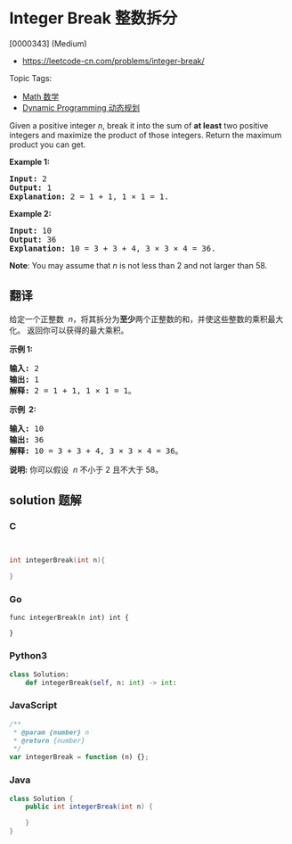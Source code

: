 # Integer Break 整数拆分

[0000343] (Medium)

- https://leetcode-cn.com/problems/integer-break/

Topic Tags:

- [Math 数学](https://leetcode-cn.com/tag/math/)
- [Dynamic Programming 动态规划](https://leetcode-cn.com/tag/dynamic-programming/)

Given a positive integer _n_, break it into the sum of **at least** two positive integers and maximize the product of those integers. Return the maximum product you can get.

**Example 1:**

<pre><strong>Input: </strong><span id="example-input-1-1">2</span>
<strong>Output: </strong><span id="example-output-1">1</span>
<strong>Explanation: </strong>2 = 1 + 1, 1 × 1 = 1.</pre>

**Example 2:**

<pre><strong>Input: </strong><span id="example-input-2-1">10</span>
<strong>Output: </strong><span id="example-output-2">36</span>
<strong>Explanation: </strong>10 = 3 + 3 + 4, 3 ×&nbsp;3 ×&nbsp;4 = 36.</pre>

**Note**: You may assume that _n_ is not less than 2 and not larger than 58.

## 翻译

给定一个正整数  *n*，将其拆分为**至少**两个正整数的和，并使这些整数的乘积最大化。 返回你可以获得的最大乘积。

**示例 1:**

<pre><strong>输入: </strong>2
<strong>输出: </strong>1
<strong>解释: </strong>2 = 1 + 1, 1 × 1 = 1。</pre>

**示例  2:**

<pre><strong>输入: </strong>10
<strong>输出: </strong>36
<strong>解释: </strong>10 = 3 + 3 + 4, 3 ×&nbsp;3 ×&nbsp;4 = 36。</pre>

**说明:** 你可以假设  *n* 不小于 2 且不大于 58。

## solution 题解

### C

```c


int integerBreak(int n){

}


```

### Go

```golang
func integerBreak(n int) int {

}
```

### Python3

```python
class Solution:
    def integerBreak(self, n: int) -> int:

```

### JavaScript

```javascript
/**
 * @param {number} n
 * @return {number}
 */
var integerBreak = function (n) {};
```

### Java

```java
class Solution {
    public int integerBreak(int n) {

    }
}
```
